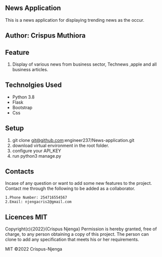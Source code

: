 ## News Application
This is a news application for displaying trending news as the occur.
## Author: Crispus Muthiora
## Feature
 1. Display of various news from business sector, Technews ,apple and all business articles.
## Technolgies Used
* Python 3.8
* Flask
* Bootstrap
* Css
## Setup
1. git clone git@github.com:engineer237/News-application.git
2. download virtual environment in the root folder.
3. configure your API_KEY
4. run python3 manage.py
## Contacts
Incase of any question or want to add some new features to the project. Contact me through the following to be added as a collaborator.

    1.Phone Number: 254716554567
    2.Email: njengacris2@gmail.com
## Licences MIT
Copyright(c){2022}{Crispus Njenga} Permission is hereby granted, free of charge, to any person obtaining a copy of this project. The person can clone to add any specification that meets his or her requirements.

MIT ©2022 Crispus-Njenga